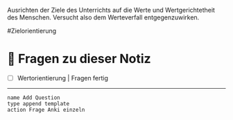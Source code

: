 Ausrichten der Ziele des Unterrichts auf die Werte und Wertgerichtetheit des Menschen. Versucht also dem Werteverfall entgegenzuwirken.

#Zielorientierung

# 🔎 Fragen zu dieser Notiz

- [ ] Wertorientierung  | Fragen fertig

---

```button
name Add Question
type append template
action Frage Anki einzeln
```




